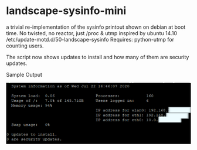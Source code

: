 landscape-sysinfo-mini
======================

a trivial re-implementation of the sysinfo printout shown on debian at boot time. No twisted, no reactor, just /proc &amp; utmp  inspired by ubuntu 14.10 /etc/update-motd.d/50-landscape-sysinfo Requires: python-utmp for counting users.

The script now shows updates to install and how many of them are security updates. 

Sample Output

![Sample Output](https://github.com/spithash/trunk/blob/master/landscape-sysinfo.jpg?raw=true)
